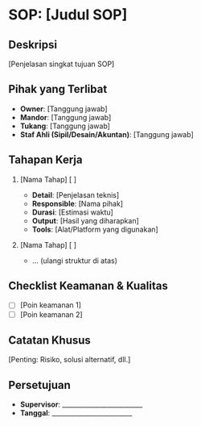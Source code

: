 # SOP: [Judul SOP]

## Deskripsi
[Penjelasan singkat tujuan SOP]

## Pihak yang Terlibat
- **Owner**: [Tanggung jawab]
- **Mandor**: [Tanggung jawab]
- **Tukang**: [Tanggung jawab]
- **Staf Ahli (Sipil/Desain/Akuntan)**: [Tanggung jawab]

## Tahapan Kerja
1. [Nama Tahap] [ ]
   - **Detail**: [Penjelasan teknis]
   - **Responsible**: [Nama pihak]
   - **Durasi**: [Estimasi waktu]
   - **Output**: [Hasil yang diharapkan]
   - **Tools**: [Alat/Platform yang digunakan]

2. [Nama Tahap] [ ]
   - ... (ulangi struktur di atas)

## Checklist Keamanan & Kualitas
- [ ] [Poin keamanan 1]
- [ ] [Poin keamanan 2]

## Catatan Khusus
[Penting: Risiko, solusi alternatif, dll.]

## Persetujuan
- **Supervisor**: _________________________
- **Tanggal**: _________________________